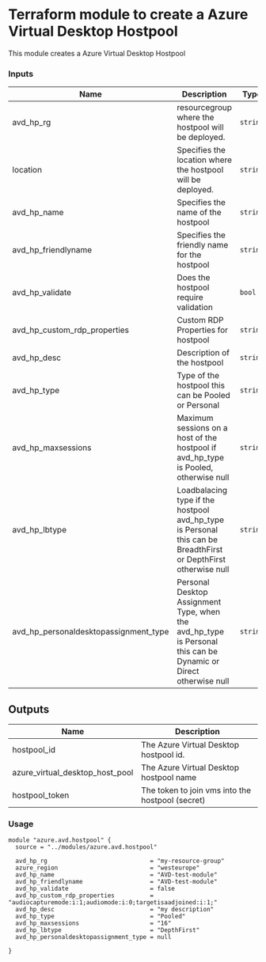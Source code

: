 # Terraform module to create a Azure Virtual Desktop Hostpool
This module creates a Azure Virtual Desktop Hostpool


### Inputs 

| Name | Description | Type | Default | Required |
|------|-------------|------|---------|:--------:|
| avd_hp_rg | resourcegroup where the hostpool will be deployed. | `string` |  | yes |
| location | Specifies the location where the hostpool will be deployed. | `string` | west-europe | yes |
| avd_hp_name | Specifies the name of the hostpool | `string` | n/a | yes
| avd_hp_friendlyname | Specifies the friendly name for the hostpool | `string` | n/a | yes |
| avd_hp_validate | Does the hostpool require validation | `bool` | `false` | no |
| avd_hp_custom_rdp_properties | Custom RDP Properties for hostpool | `string` | audiocapturemode:i:1;audiomode:i:0;targetisaadjoined:i:1; | no |
| avd_hp_desc | Description of the hostpool | `string` | n/a | no |
| avd_hp_type  | Type of the hostpool this can be Pooled or Personal | `string` | pooled | yes | 
| avd_hp_maxsessions | Maximum sessions on a host of the hostpool if avd_hp_type is Pooled, otherwise null | `string` | 16 | yes |
| avd_hp_lbtype | Loadbalacing type if the hostpool avd_hp_type is Personal this can be BreadthFirst or DepthFirst otherwise null | `string` | DepthFirst | no |
| avd_hp_personaldesktopassignment_type | Personal Desktop Assignment Type, when the avd_hp_type is Personal this can be Dynamic or Direct otherwise null | `string` | Dynamic | no |

## Outputs

| Name | Description |
|------|-------------|
| hostpool_id | The Azure Virtual Desktop hostpool id. |
| azure_virtual_desktop_host_pool | The Azure Virtual Desktop hostpool name | 
| hostpool_token |  The token to join vms into the hostpool (secret) | 

### Usage 
```
module "azure.avd.hostpool" {
  source = "../modules/azure.avd.hostpool"

  avd_hp_rg                             = "my-resource-group"
  azure_region                          = "westeurope"
  avd_hp_name                           = "AVD-test-module"
  avd_hp_friendlyname                   = "AVD-test-module"
  avd_hp_validate                       = false
  avd_hp_custom_rdp_properties          = "audiocapturemode:i:1;audiomode:i:0;targetisaadjoined:i:1;"
  avd_hp_desc                           = "my description"
  avd_hp_type                           = "Pooled"
  avd_hp_maxsessions                    = "16"
  avd_hp_lbtype                         = "DepthFirst"
  avd_hp_personaldesktopassignment_type = null

}
```